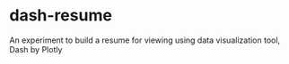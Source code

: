 # dash-resume

An experiment to build a resume for viewing using data visualization tool, Dash by Plotly

